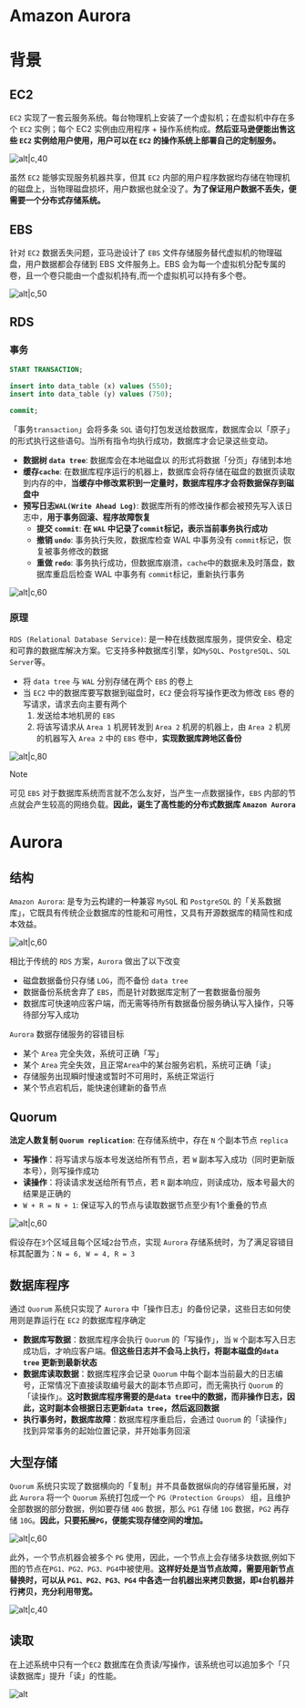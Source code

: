 # Amazon Aurora

# 背景

## EC2

`EC2` 实现了一套云服务系统。每台物理机上安装了一个虚拟机；在虚拟机中存在多个 `EC2` 实例；每个 EC2 实例由应用程序 + 操作系统构成。**然后亚马逊便能出售这些 `EC2` 实例给用户使用，用户可以在 `EC2` 的操作系统上部署自己的定制服务。**

![alt|c,40](../../image/disturbute/ec2.png)


虽然 `EC2` 能够实现服务机器共享，但其 `EC2` 内部的用户程序数据均存储在物理机的磁盘上，当物理磁盘损坏，用户数据也就全没了。**为了保证用户数据不丢失，便需要一个分布式存储系统。**


## EBS

针对 `EC2` 数据丢失问题，亚马逊设计了 `EBS` 文件存储服务替代虚拟机的物理磁盘，用户数据都会存储到 EBS 文件服务上。EBS 会为每一个虚拟机分配专属的卷，且一个卷只能由一个虚拟机持有,而一个虚拟机可以持有多个卷。

![alt|c,50](../../image/disturbute/ec2_craq.png)



## RDS

### 事务

```sql
START TRANSACTION;

insert into data_table (x) values (550);
insert into data_table (y) values (750);

commit;
```

「事务`transaction`」会将多条 `SQL` 语句打包发送给数据库，数据库会以「原子」的形式执行这些语句。当所有指令均执行成功，数据库才会记录这些变动。
- **数据树 `data tree`**: 数据库会在本地磁盘以 的形式将数据「分页」存储到本地
- **缓存`cache`**: 在数据库程序运行的机器上，数据库会将存储在磁盘的数据页读取到内存的中，**当缓存中修改累积到一定量时，数据库程序才会将数据保存到磁盘中**
- **预写日志`WAL(Write Ahead Log)`**: 数据库所有的修改操作都会被预先写入该日志中，**用于事务回滚、程序故障恢复**
  - **提交 `commit`**: **在 `WAL` 中记录了`commit`标记，表示当前事务执行成功**
  - **撤销 `undo`**: 事务执行失败，数据库检查 WAL 中事务没有 `commit`标记，恢复被事务修改的数据
  - **重做 `redo`**: 事务执行成功，但数据库崩溃，`cache`中的数据未及时落盘，数据库重启后检查 WAL 中事务有 `commit`标记，重新执行事务

![alt|c,60](../../image/disturbute/db_transition.png)


### 原理

`RDS (Relational Database Service)`: 是一种在线数据库服务，提供安全、稳定和可靠的数据库解决方案。它支持多种数据库引擎，如`MySQL`、`PostgreSQL`、`SQL Server`等。
- 将 `data tree` 与 `WAL` 分别存储在两个 `EBS` 的卷上
- 当 `EC2` 中的数据库要写数据到磁盘时，`EC2` 便会将写操作更改为修改 `EBS` 卷的写请求，请求去向主要有两个
  1. 发送给本地机房的 `EBS` 
  2. 将该写请求从 `Area 1` 机房转发到 `Area 2` 机房的机器上，由 `Area 2` 机房的机器写入 `Area 2` 中的 `EBS` 卷中，**实现数据库跨地区备份**

![alt|c,80](../../image/disturbute/RDS.png)

> [!note]
> 可见 `EBS` 对于数据库系统而言就不怎么友好，当产生一点数据操作，`EBS` 内部的节点就会产生较高的网络负载。**因此，诞生了高性能的分布式数据库 `Amazon Aurora`**


# Aurora


## 结构

`Amazon Aurora`: 是专为云构建的一种兼容 `MySQ`L 和 `PostgreSQL` 的「关系数据库」，它既具有传统企业数据库的性能和可用性，又具有开源数据库的精简性和成本效益。


![alt|c,60](../../image/disturbute/aurora_structure.png)

相比于传统的 `RDS` 方案，`Aurora` 做出了以下改变
- 磁盘数据备份只存储 `LOG`，而不备份 `data tree`
- 数据备份系统舍弃了 `EBS`，而是针对数据库定制了一套数据备份服务
- 数据库可快速响应客户端，而无需等待所有数据备份服务确认写入操作，只等待部分写入成功

`Aurora` 数据存储服务的容错目标
- 某个 `Area` 完全失效，系统可正确「写」
- 某个 `Area` 完全失效，且正常`Area`中的某台服务宕机，系统可正确「读」
- 存储服务出现瞬时慢速或暂时不可用时，系统正常运行
- 某个节点宕机后，能快速创建新的备节点

## Quorum

**法定人数复制 `Quorum replication`**: 在存储系统中，存在 `N` 个副本节点 `replica`
- **写操作**：将写请求与版本号发送给所有节点，若 `W` 副本写入成功（同时更新版本号），则写操作成功
- **读操作**：将读请求发送给所有节点，若 `R` 副本响应，则读成功，版本号最大的结果是正确的
- `W + R = N + 1`: 保证写入的节点与读取数据节点至少有1个重叠的节点

![alt|c,60](../../image/disturbute/aurora_structure.png)

假设存在`3`个区域且每个区域`2`台节点，实现 `Aurora` 存储系统时，为了满足容错目标其配置为：`N = 6, W = 4, R = 3`

## 数据库程序

通过 `Quorum` 系统只实现了 `Aurora` 中「操作日志」的备份记录，这些日志如何使用则是靠运行在 `EC2` 的数据库程序确定
- **数据库写数据**：数据库程序会执行 `Quorum` 的「写操作」，当 `W` 个副本写入日志成功后，才响应客户端。**但这些日志并不会马上执行，将副本磁盘的`data tree` 更新到最新状态**
- **数据库读取数据**：数据库程序会记录 `Quorum` 中每个副本当前最大的日志编号，正常情况下直接读取编号最大的副本节点即可，而无需执行 `Quorum` 的「读操作」。**这时数据库程序需要的是`data tree`中的数据，而非操作日志，因此，这时副本会根据日志更新`data tree`，然后返回数据**
- **执行事务时，数据库故障**：数据库程序重启后，会通过 `Quorum` 的「读操作」找到异常事务的起始位置记录，并开始事务回滚


## 大型存储

`Quorum` 系统只实现了数据横向的「复制」并不具备数据纵向的存储容量拓展，对此 `Aurora` 将一个 `Quorum` 系统打包成一个 `PG（Protection Groups）` 组，且维护全部数据的部分数据，例如要存储 `40G` 数据，那么 `PG1` 存储 `10G` 数据，`PG2` 再存储 `10G`。**因此，只要拓展`PG`，便能实现存储空间的增加。**

![alt|c,60](../../image/disturbute/aurora_big_store.png)

此外，一个节点机器会被多个 `PG` 使用，因此，一个节点上会存储多块数据,例如下图的节点在`PG1、PG2、PG3、PG4`中被使用。**这样好处是当节点故障，需要用新节点替换时，可以从 `PG1、PG2、PG3、PG4` 中各选一台机器出来拷贝数据，即`4`台机器并行拷贝，充分利用带宽。**

![alt|c,40](../../image/disturbute/aurora_pg.png)


## 读取

在上述系统中只有一个`EC2` 数据库在负责读/写操作，该系统也可以追加多个「只读数据库」提升「读」的性能。

![alt](../../image/disturbute/aurora_read.png)


